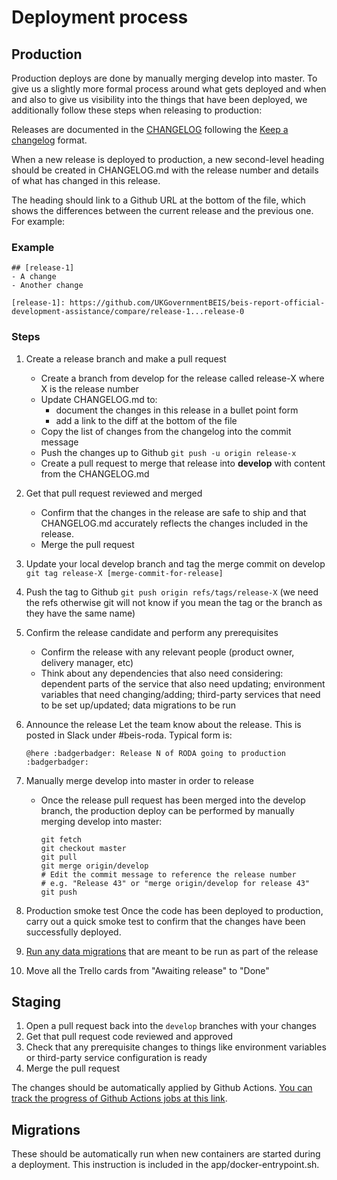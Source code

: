 # Deployment process

## Production

Production deploys are done by manually merging develop into master. To give us a slightly more formal process around what gets deployed and when and also to give us visibility into the things that have been deployed, we additionally follow these steps when releasing to production:

Releases are documented in the [CHANGELOG](../CHANGELOG.md) following the [Keep a changelog](https://keepachangelog.com/en/1.0.0/) format.

When a new release is deployed to production, a new second-level heading should be created in CHANGELOG.md with the release number and details of what has changed in this release.

The heading should link to a Github URL at the bottom of the file, which shows the differences between the current release and the previous one. For example:

### Example

```
## [release-1]
- A change
- Another change

[release-1]: https://github.com/UKGovernmentBEIS/beis-report-official-development-assistance/compare/release-1...release-0
```

### Steps

1. Create a release branch and make a pull request
   - Create a branch from develop for the release called release-X where X is the release number
   - Update CHANGELOG.md to:
     - document the changes in this release in a bullet point form
     - add a link to the diff at the bottom of the file
   - Copy the list of changes from the changelog into the commit message
   - Push the changes up to Github `git push -u origin release-x`
   - Create a pull request to merge that release into **develop** with content from the CHANGELOG.md
1. Get that pull request reviewed and merged
   - Confirm that the changes in the release are safe to ship and that CHANGELOG.md accurately reflects the changes included in the release.
   - Merge the pull request
1. Update your local develop branch and tag the merge commit on develop `git tag release-X [merge-commit-for-release]`
1. Push the tag to Github `git push origin refs/tags/release-X` (we need the
   refs otherwise git will not know if you mean the tag or the branch as they
   have the same name)
1. Confirm the release candidate and perform any prerequisites
   - Confirm the release with any relevant people (product owner, delivery manager, etc)
   - Think about any dependencies that also need considering: dependent parts of the service that also need updating; environment variables that need changing/adding; third-party services that need to be set up/updated; data migrations to be run
1. Announce the release
   Let the team know about the release. This is posted in Slack under #beis-roda. Typical form is:

   ```
   @here :badgerbadger: Release N of RODA going to production :badgerbadger:
   ```

1. Manually merge develop into master in order to release
   - Once the release pull request has been merged into the develop branch, the production deploy can be performed by manually merging develop into master:
     ```
     git fetch
     git checkout master
     git pull
     git merge origin/develop
     # Edit the commit message to reference the release number
     # e.g. "Release 43" or "merge origin/develop for release 43"
     git push
     ```
1. Production smoke test
   Once the code has been deployed to production, carry out a quick smoke test to confirm that the changes have been successfully deployed.
1. [Run any data migrations](https://github.com/UKGovernmentBEIS/beis-report-official-development-assistance#data--one-off-tasks) that are meant to be run as part of the release
1. Move all the Trello cards from "Awaiting release" to "Done"

## Staging

1. Open a pull request back into the `develop` branches with your changes
1. Get that pull request code reviewed and approved
1. Check that any prerequisite changes to things like environment variables or third-party service configuration is ready
1. Merge the pull request

The changes should be automatically applied by Github Actions. [You can track the progress of Github Actions jobs at this link](https://github.com/UKGovernmentBEIS/beis-report-official-development-assistance/actions?query=workflow%3ADeploy).

## Migrations

These should be automatically run when new containers are started during a deployment. This instruction is included in the app/docker-entrypoint.sh.
